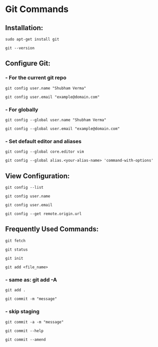# Git Commands
## Installation:
```
sudo apt-get install git
```
```
git --version
```
## Configure Git:
### - For the current git repo
```
git config user.name "Shubham Verma"
```
```
git config user.email "example@domain.com"
```
### - For globally
```
git config --global user.name "Shubham Verma"
```
```
git config --global user.email "example@domain.com"
```
### - Set default editor and aliases
```
git config --global core.editor vim
```
```
git config --global alias.<your-alias-name> 'command-with-options'
```
## View Configuration:
```
git config --list
```
```
git config user.name
```
```
git config user.email
```
```
git config --get remote.origin.url
```
## Frequently Used Commands:
```
git fetch
```
```
git status
```
```
git init
```
```
git add <file_name>
```
### - same as: git add -A
```
git add .
```
```
git commit -m "message"
```
### - skip staging
```
git commit -a -m "message"
```
```
git commit --help
```
```
git commit --amend
```




